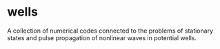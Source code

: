 # wells
A collection of numerical codes connected to the problems of stationary states and pulse propagation of nonlinear waves in potential wells.
